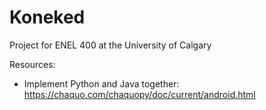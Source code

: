 # Koneked
Project for ENEL 400 at the University of Calgary

Resources:
 - Implement Python and Java together: https://chaquo.com/chaquopy/doc/current/android.html
